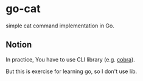 # go-cat
simple cat command implementation in Go.

## Notion

In practice, You have to use CLI library \(e.g. [cobra](https://github.com/spf13/cobra)\).

But this is exercise for learning go, so I don't use lib.
